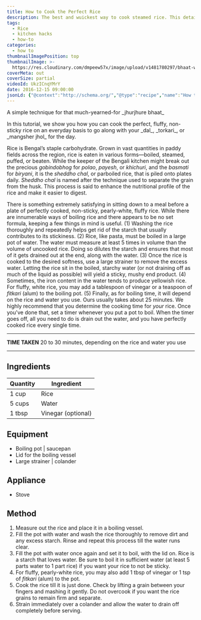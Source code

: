 ```yaml
---
title: How to Cook the Perfect Rice
description: The best and wuickest way to cook steamed rice. This detailed video tutorial yields the perfect Bengali jhurjhure bhaat in 30 minutes.
tags:
  - Rice
  - kitchen hacks
  - how-to
categories:
  - how to
thumbnailImagePosition: top
thumbnailImage: >-
  https://res.cloudinary.com/dmpeew57x/image/upload/v1481780297/bhaat-website-thumbnail_ukmld4.jpg
coverMeta: out
coverSize: partial
videoId: UkzICnqYMrY
date: 2016-12-15 09:00:00
jsonLd: {"@context":"http://schema.org/","@type":"recipe","name":"How to Cook the Perfect Rice","author":"Bong Eats","image":"https://res.cloudinary.com/dmpeew57x/image/upload/v1481780294/bhaat-thumbnail-small_ll5eta.jpg","description":"In this tutorial, we show you how you can cook the perfect, fluffy, non-sticky rice on an everyday basis to go along with your dal, torkari, or mangsher jhol for the day.","prepTime":"PT05M","totalTime":"PT30M","recipeYield":"2","nutrition":{"@type":"NutritionInformation","servingSize":"2 servings","calories":"206 calories","fatContent":"0.4 g","carbohydrateContent":"45 g","cholesterolContent":"0 mg","fiberContent":"0.6 g","proteinContent":"4.3 g","saturatedFatContent":"0.1 g","sodiumContent":"1.6 mg","sugarContent":"0.1 g"},"recipeIngredient":["Rice","Water","Vinegar or fitkari (alum)"],"recipeInstructions":["1. Measure out the rice and place it in a boiling vessel.","2. Fill the pot with water and wash the rice thoroughly to remove dirt and any excess starch. Rinse and repeat this process till the water runs clear.","3. Fill the pot with water once again and set it to boil, with the lid on. Rice is a starch that loves water. Be sure to boil it in sufficient water (at least 5 parts water to 1 part rice) if you want your rice to not be sticky.","4. For fluffy, pearly-white rice, you may also add 1 tbsp of vinegar or 1 tsp of fitkari (alum) to the pot.","5. Cook the rice till it is just done. Check by lifting a grain between your fingers and mashing it gently. Do not overcook if you want the rice grains to remain firm and separate.","6. Strain immediately over a colander and allow the water to drain off completely before serving."]}
---
```





<p class="post-byline">A simple technique for that much-yearned-for _jhurjhure bhaat_</p>

<p class="post-intro">In this tutorial, we show you how you can cook the perfect, fluffy, non-sticky rice on an everyday basis to go along with your _dal_, _torkari_, or _mangsher jhol_ for the day.</p>

<!-- more -->
<span class="dropcap">R</span>ice is Bengal’s staple carbohydrate. Grown in vast quantities in paddy fields across the region, rice is eaten in various forms—boiled, steamed, puffed, or beaten. While the keeper of the Bengali kitchen might break out the precious _gobindobhog_ for _polao_, _payesh_, or _khichuri_, and the _basmati_ for _biryani_, it is the _sheddho chal_, or parboiled rice, that is piled onto plates daily. _Sheddho chal_ is named after the technique used to separate the grain from the husk. This process is said to enhance the nutritional profile of the rice and make it easier to digest.

There is something extremely satisfying in sitting down to a meal before a plate of perfectly cooked, non-sticky, pearly-white, fluffy rice. While there are innumerable ways of boiling rice and there appears to be no set formula, keeping a few things in mind is useful. (1) Washing the rice thoroughly and repeatedly helps get rid of the starch that usually contributes to its stickiness. (2) Rice, like pasta, must be boiled in a large pot of water. The water must measure at least 5 times in volume than the volume of uncooked rice. Doing so dilutes the starch and ensures that most of it gets drained out at the end, along with the water. (3) Once the rice is cooked to the desired softness, use a large strainer to remove the excess water. Letting the rice sit in the boiled, starchy water (or not draining off as much of the liquid as possible) will yield a sticky, mushy end product. (4) Sometimes, the iron content in the water tends to produce yellowish rice. For fluffy, white rice, you may add a tablespoon of vinegar or a teaspoon of _fitkari_ (alum) to the boiling pot. (5) Finally, as for boiling time, it will depend on the rice and water you use. Ours usually takes about 25 minutes. We highly recommend that you determine the cooking time for _your_ rice. Once you've done that, set a timer whenever you put a pot to boil. When the timer goes off, all you need to do is drain out the water, and you have perfectly cooked rice every single time.      

***

**TIME TAKEN** 20 to 30 minutes, depending on the rice and water you use

***
## Ingredients
| Quantity | Ingredient         |
|----------|--------------------|
|    1 cup | Rice               |
|   5 cups | Water              |
|   1 tbsp | Vinegar (optional) |

## Equipment
- Boiling pot | saucepan
- Lid for the boiling vessel
- Large strainer | colander

## Appliance
- Stove

## Method
1. Measure out the rice and place it in a boiling vessel.
2. Fill the pot with water and wash the rice thoroughly to remove dirt and any excess starch. Rinse and repeat this process till the water runs clear.
3. Fill the pot with water once again and set it to boil, with the lid on. Rice is a starch that loves water. Be sure to boil it in sufficient water (at least 5 parts water to 1 part rice) if you want your rice to not be sticky.
4. For fluffy, pearly-white rice, you may also add 1 tbsp of vinegar or 1 tsp of _fitkari_ (alum) to the pot.
5. Cook the rice till it is just done. Check by lifting a grain between your fingers and mashing it gently. Do not overcook if you want the rice grains to remain firm and separate.
6. Strain immediately over a colander and allow the water to drain off completely before serving.   
